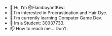 - 👋 Hi, I’m @FlamboyantKiwi
- 👀 I’m interested in Procrastination and Hair Dye.
- 🌱 I’m currently learning Computer Game Dev. 
- 💞️ Im a Student: 30037733.
- 📫 How to reach me... Don't.

<!---
FlamboyantKiwi/FlamboyantKiwi is a ✨ special ✨ repository because its `README.md` (this file) appears on your GitHub profile.
You can click the Preview link to take a look at your changes.
--->
